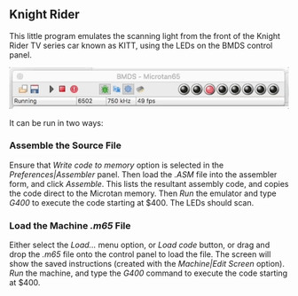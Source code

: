 ## Knight Rider

This little program emulates the scanning light from the front of the Knight Rider TV series car known as KITT, using the LEDs on the BMDS control panel.

![](knight_rider.gif)

It can be run in two ways:

### Assemble the Source File

Ensure that *Write code to memory* option is selected in the *Preferences|Assembler* panel. Then load the *.ASM* file into the assembler form, and click *Assemble*. This lists the resultant assembly code, and copies the code direct to the Microtan memory. Then *Run* the emulator and type *G400* to execute the code starting at $400. The LEDs should scan.

### Load the Machine *.m65* File

Either select the *Load...* menu option, or *Load code* button, or drag and drop the *.m65* file onto the control panel to load the file. The screen will show the saved instructions (created with the *Machine|Edit Screen* option). *Run* the machine, and type the *G400* command to execute the code starting at $400.
